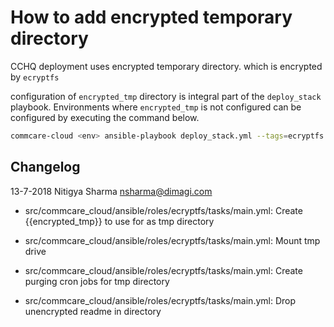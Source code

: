 # How to add encrypted temporary directory
CCHQ deployment uses encrypted temporary directory. which is encrypted by `ecryptfs`

configuration of `encrypted_tmp` directory is integral part of the `deploy_stack` playbook.
Environments where `encrypted_tmp` is not configured can be configured by executing the command below.

```bash
commcare-cloud <env> ansible-playbook deploy_stack.yml --tags=ecryptfs
```

## Changelog

13-7-2018 Nitigya Sharma <nsharma@dimagi.com>
* src/commcare_cloud/ansible/roles/ecryptfs/tasks/main.yml: Create {{encrypted_tmp}} to use for as tmp directory

* src/commcare_cloud/ansible/roles/ecryptfs/tasks/main.yml: Mount tmp drive

* src/commcare_cloud/ansible/roles/ecryptfs/tasks/main.yml: Create purging cron jobs for tmp directory

* src/commcare_cloud/ansible/roles/ecryptfs/tasks/main.yml: Drop unencrypted readme in directory
